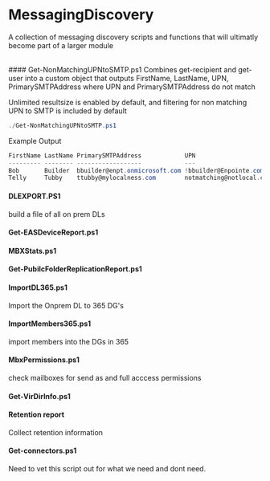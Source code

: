 MessagingDiscovery
======
A collection of messaging discovery scripts and functions that will ultimatly become part of a larger module

<br />
#### Get-NonMatchingUPNtoSMTP.ps1
Combines get-recipient and get-user into a custom object that outputs
FirstName, LastName, UPN, PrimarySMTPAddress where UPN and PrimarySMTPAddress do not match

Unlimited resultsize is enabled by default, and filtering for non matching UPN to SMTP is included by default
```powershell
./Get-NonMatchingUPNtoSMTP.ps1
```
Example Output
```powershell
FirstName LastName PrimarySMTPAddress            UPN
--------- -------- ------------------            ---
Bob       Builder  bbuilder@enpt.onmicrosoft.com !bbuilder@Enpointe.com
Telly     Tubby    ttubby@mylocalness.com        notmatching@notlocal.com
```

#### DLEXPORT.PS1
build a file of all on prem DLs 

#### Get-EASDeviceReport.ps1

#### MBXStats.ps1

#### Get-PubilcFolderReplicationReport.ps1

#### ImportDL365.ps1
Import the Onprem DL to 365 DG's

#### ImportMembers365.ps1
import members into the DGs in 365

#### MbxPermissions.ps1
check mailboxes for send as and full acccess permissions

#### Get-VirDirInfo.ps1

#### Retention report
Collect retention information

#### Get-connectors.ps1
Need to vet this script out for what we need and dont need.

